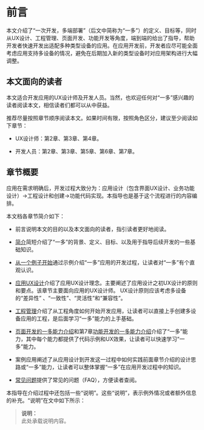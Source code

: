 # 前言


本文介绍了“一次开发，多端部署”（后文中简称为“一多”）的定义、目标等，同时从UX设计、工程管理、页面开发、功能开发等角度，端到端的给出了指导，帮助开发者快速开发出适配多种类型设备的应用。在应用开发前，开发者应尽可能全面考虑应用支持多设备的情况，避免在后期加入新的类型设备时对应用架构进行大幅调整。


## 本文面向的读者

本文适合开发应用的UX设计师及开发人员。当然，也欢迎任何对“一多”感兴趣的读者阅读本文，相信读者们都可以从中获益。

推荐尽量按照章节顺序阅读本文。如果时间有限，按照角色区分，建议至少阅读如下章节：

- UX设计师：第2章、第3章、第4章。

- 开发人员：第2章、第3章、第5章、第6章、第7章。


## 章节概要

应用在需求明确后，开发过程大致分为：应用设计（包含界面UX设计、业务功能设计）-&gt;工程设计和创建-&gt;功能代码实现。本指导也是基于这个流程进行的内容编排。

本文档各章节简介如下：

- 前言说明本文的目的以及本文面向的读者，指引读者更好地阅读。

- [简介](introduction.md)简短介绍了“一多”的背景、定义、目标、以及用于指导后续开发的一些基础知识。

- [从一个例子开始](start-with-a-example.md)通过示例介绍“一多”应用的开发过程，让读者对“一多”有个直观认识。

- [应用UX设计](design-principles.md)介绍了应用UX设计理念。主要阐述了应用设计之初UX设计的原则和要点。该章节主要面向应用的UX设计师。
  UX设计原则应该考虑多设备的“差异性” 、“一致性”、“灵活性”和“兼容性”。

- [工程管理](ide-using.md)介绍了从工程角度如何开始开发应用，让读者可以直接上手创建多设备应用的工程，是后面学习“一多”能力的上手基础。

- [页面开发的一多能力介绍](page-development-intro.md)和第7章[功能开发的一多能力介绍](development-intro.md)介绍了“一多”能力，其中每个能力都提供了代码示例和UX效果，让读者可以快速学习“一多”能力。

- 案例应用阐述了从应用设计到开发这一过程中如何实践前面章节介绍的设计思路或“一多”能力，让读者可以整体掌握“一多”在应用开发过程中的知识。

- [常见问题](multi-faq.md)提供了常见的问题（FAQ），方便读者查阅。

本指导在介绍过程中还包括一些“说明”。这些“说明”，表示例外情况或者额外信息的补充。“说明”在文中如下所示：

> **说明：**<br/>此处承载说明内容。


